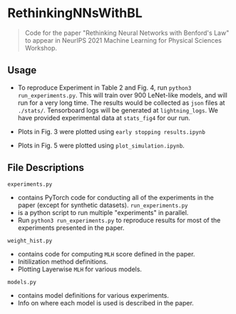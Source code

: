 # RethinkingNNsWithBL

> Code for the paper "Rethinking Neural Networks with Benford's Law" to appear in NeurIPS 2021 Machine Learning for Physical Sciences Workshop.

## Usage

- To reproduce Experiment in Table 2 and Fig. 4, run `python3 run_experiments.py`. This will train over 900 LeNet-like models, and will run for a very long time. The results would be collected as `json` files at `./stats/`. Tensorboard logs will be generated at `lightning_logs`. We have provided experimental data at `stats_fig4` for our run.

- Plots in Fig. 3 were plotted using `early stopping results.ipynb`

- Plots in Fig. 5 were plotted using `plot_simulation.ipynb`.

## File Descriptions

`experiments.py`

- contains PyTorch code for conducting all of the experiments in the paper (except for synthetic datasets).
  `run_experiments.py`
- is a python script to run multiple "experiments" in parallel.
- Run `python3 run_experiments.py` to reproduce results for most of the experiments presented in the paper.

`weight_hist.py`

- contains code for computing `MLH` score defined in the paper.
- Initilization method definitions.
- Plotting Layerwise `MLH` for various models.

`models.py`

- contains model definitions for various experiments.
- Info on where each model is used is described in the paper.
